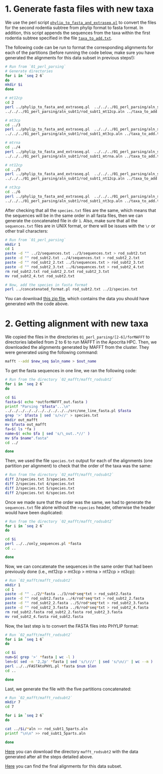 # 1. Generate fasta files with new taxa
We use the perl script
[`phylip_to_fasta_and_extraseq.pl`](/02_SeqBayes_S2/00_Data_filtering/00_data_curation/rodentia_therest/filter_aln/extra_filtering/02_MAFFT_subt2/01_perl_parsing/phylip_to_fasta_and_extraseq.pl)
to convert the files for the second rodentia subtree from phylip format to fasta format. In addition, this
script appends the sequences from the taxa within the first rodentia subtree specified in the file 
[`taxa_to_add.txt`](/02_SeqBayes_S2/00_Data_filtering/00_data_curation/rodentia_therest/filter_aln/extra_filtering/02_MAFFT_subt2/01_perl_parsing/taxa_to_add.txt).

The following code can be run to format the corresponding alignments for each 
of the partitions (before running the code below, make sure you have generated the alignments 
for this data subset in previous steps!):

```sh
# Run from `01_perl_parsing`
# Generate directories
for i in `seq 2 6`
do
mkdir $i 
done 

# mt12cp
cd 2
perl ../phylip_to_fasta_and_extraseq.pl  ../../../01_perl_parsing/aln_subt2/rod_subt2_mt12cp.aln \
../../../01_perl_parsing/aln_subt1/rod_subt1_mt12cp.aln ../taxa_to_add.txt

# mt3cp
cd ../3 
perl ../phylip_to_fasta_and_extraseq.pl  ../../../01_perl_parsing/aln_subt2/rod_subt2_mt3cp.aln \
../../../01_perl_parsing/aln_subt1/rod_subt1_mt3cp.aln ../taxa_to_add.txt

# mtrna
cd ../4
perl ../phylip_to_fasta_and_extraseq.pl  ../../../01_perl_parsing/aln_subt2/rod_subt2_mtrna.aln \
../../../01_perl_parsing/aln_subt1/rod_subt1_mtrna.aln ../taxa_to_add.txt

# nt12cp
cd ../5
perl ../phylip_to_fasta_and_extraseq.pl  ../../../01_perl_parsing/aln_subt2/rod_subt2_nt12cp.aln \
../../../01_perl_parsing/aln_subt1/rod_subt1_nt12cp.aln ../taxa_to_add.txt

# nt3cp
cd ../6
perl ../phylip_to_fasta_and_extraseq.pl  ../../../01_perl_parsing/aln_subt2/rod_subt2_nt3cp.aln \
../../../01_perl_parsing/aln_subt1/rod_subt1_nt3cp.aln ../taxa_to_add.txt

```

After checking that all the `species.txt` files are the same, which means that 
the sequences will be in the same order in all fasta files, then 
we can generate the concatenated file in dir `1`. Also, make sure that all 
the `sequences.txt` files are in UNIX format, or there will be issues with 
the `\r` or other trail characters:

```sh
# Run from `01_perl_parsing`
mkdir 1
cd 1
paste -d "" ../2/sequences.txt ../3/sequences.txt > rod_subt2.txt 
paste -d "" rod_subt2.txt ../4/sequences.txt > rod_subt2_2.txt     
paste -d "" rod_subt2_2.txt ../5/sequences.txt > rod_subt2_3.txt 
paste -d "" rod_subt2_3.txt ../6/sequences.txt > rod_subt2_4.txt
rm rod_subt2.txt rod_subt2_2.txt rod_subt2_3.txt
mv rod_subt2_4.txt rod_subt2.txt

# Now, add the species in fasta format
perl ../concatenated_format.pl rod_subt2.txt ../2/species.txt
```

You can download
[this zip file](https://www.dropbox.com/s/69706ei7iyx6fy6/SeqBayesS2_filteraln2_rodtherest_02_MAFFT_subt2_01.zip?dl=0), 
which contains the data you should have generated with the code above. 

# 2. Getting alignment with new taxa 
We copied the files in the directories `01_perl_parsing/[2-6]/forMAFFT` to directories 
labelled from 2 to 6 to run MAFFT in the Apocrita HPC.
Then, we downloaded the alignments generated by MAFFT from the cluster.
They were generated using the following command:

```sh
mafft --add $new_seq $aln_name > $out_name
```

To get the fasta sequences in one line, we ran the following code:

```sh
# Run from the directory `02_mafft/mafft_rodsubt2`
for i in `seq 2 6`
do

cd $i 
fasta=$( echo *outforMAFFT_out.fasta )
printf "Parsing "$fasta"...\n"
../../../../../../../../../../src/one_line_fasta.pl $fasta
grep '>' $fasta | sed 's/>//' > species.txt
mkdir out_mafft 
mv $fasta out_mafft
fa=$( ls *fa )
name=$( echo $fa | sed 's/\_out..*//' )
mv $fa $name".fasta"
cd ../

done
```

Then, we used the file `species.txt` output for each of the alignments (one partition per alignment) to check 
that the order of the taxa was the same:

```sh
# Run from the directory `02_mafft/mafft_rodsubt2`
diff 2/species.txt 3/species.txt 
diff 2/species.txt 4/species.txt 
diff 2/species.txt 5/species.txt 
diff 2/species.txt 6/species.txt 
```

Once we made sure that the order was the same,
we had to generate the `sequences.txt` file alone without the `>species` header, otherwise the header 
would have been duplicated:

```sh
# Run from the directory `02_mafft/mafft_rodsubt2`
for i in `seq 2 6`
do 

cd $i 
perl ../../only_sequences.pl *fasta
cd ..

done
```

Now, we can concatenate the sequences in the same order that had been previously done 
(i.e., mt12cp > mt3cp > mtrna > nt12cp > nt3cp):

```sh
# Run `02_mafft/mafft_rodsubt2`
mkdir 1
cd 1
paste -d "" ../2/*fasta ../3/rod*seq*txt > rod_subt2.fasta 
paste -d "" rod_subt2.fasta ../4/rod*seq*txt > rod_subt2_2.fasta 
paste -d "" rod_subt2_2.fasta ../5/rod*seq*txt > rod_subt2_3.fasta 
paste -d "" rod_subt2_3.fasta ../6/rod*seq*txt > rod_subt2_4.fasta
rm rod_subt2.fasta rod_subt2_2.fasta rod_subt2_3.fasta
mv rod_subt2_4.fasta rod_subt2.fasta
```

Now, the last step is to convert the FASTA files into PHYLIP format:

```sh
# Run `02_mafft/mafft_rodsubt2`
for i in `seq 1 6`
do 

cd $i
num=$( grep '>' *fasta | wc -l )
len=$( sed -n '2,2p' *fasta | sed 's/\r//' | sed 's/\n//' | wc --m )
perl ../../FASTAtoPHYL.pl *fasta $num $len 
cd ..

done
```

Last, we generate the file with the five partitions concatenated:

```sh
# Run `02_mafft/mafft_rodsubt2`
mkdir 7 
cd 7 

for i in `seq 2 6`
do 

cat ../$i/*aln >> rod_subt1_5parts.aln
printf "\n\n" >> rod_subt1_5parts.aln

done 
```

[Here](https://www.dropbox.com/s/yy2eyh4myfueg69/SeqBayesS2_filteraln2_rodtherest_02_MAFFT_subt2_02.zip?dl=0)
you can download the directory `mafft_rodsubt2` with the data generated after 
all the steps detailed above.

[Here](https://www.dropbox.com/s/7j0my2nq02al4g8/SeqBayesS2_Raln_rod_subt2.zip?dl=0) 
you can find the final alignments for this data subset.
